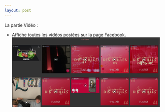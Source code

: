 ```yaml
---
layout: post
---
```


La partie Vidéo :

- Affiche toutes les vidéos postées sur la page Facebook.
![FacebookVideos](images/fbVideos.jpg "design a terminé")